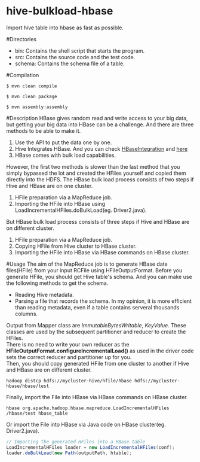 # hive-bulkload-hbase
Import hive table into hbase as fast as possible.

#Directories
- bin: Contains the shell script that starts the program.
- src: Contains the source code and the test code.
- schema: Contains the schema file of a table.

#Compilation
```shell
$ mvn clean compile

$ mvn clean package

$ mvn assembly:assembly
```

#Description
HBase gives random read and write access to your big data, but getting your big data into HBase can be a challenge. And there are three methods to be able to make it.</br>

1. Use the API to put the data one by one.</br>
2. Hive Integrates HBase. And you can check [HBaseIntegration](https://cwiki.apache.org/confluence/display/Hive/HBaseIntegration) and [here](http://blog.csdn.net/u010376788/article/details/50905476) </br>
3. HBase comes with bulk load capabilities.</br>

However, the first two methods is slower than the last method that you simply bypassed the lot and created the HFiles yourself and copied them directly into the HDFS. The HBase bulk load process consists of two steps if Hive and HBase are on one cluster.</br>

1. HFile preparation via a MapReduce job.</br>
2. Importing the HFile into HBase using LoadIncrementalHFiles.doBulkLoad(eg. Driver2.java).</br>

But HBase bulk load process consists of three steps if Hive and HBase are on different cluster.</br>

1. HFile preparation via a MapReduce job.</br>
2. Copying HFile from Hive cluster to HBase cluster.</br>
3. Importing the HFile into HBase via HBase commands on HBase cluster.

#Usage
The aim of the MapReduce job is to generate HBase date files(HFile) from your input RCFile using HFileOutputFormat. Before you generate HFile, you should get Hive table's schema. And you can make use the following methods to get the schema.</br>
* Reading Hive metadata.
* Parsing a file that records the schema. In my opinion, it is more efficient than reading metadata, even if a table contains serveral thousands columns.</br>

Output from Mapper class are *ImmutableBytesWritable*, *KeyValue*. These classes are used by the subsequent partitioner and reducer to create the HFiles.</br>
There is no need to write your own reducer as the **HFileOutputFormat.configureIncrementalLoad()** as used in the driver code sets the correct reducer and partitioner up for you. </br>
Then, you should copy generated HFile from one cluster to another if Hive and HBase are on different cluster.
```shell
hadoop distcp hdfs://mycluster-hive/hfile/hbase hdfs://mycluster-hbase/hbase/test
```
Finally, import the File into HBase via HBase commands on HBase cluster.
```shell
hbase org.apache.hadoop.hbase.mapreduce.LoadIncrementalHFiles /hbase/test hbase_table
```
Or import the File into HBase via Java code on HBase cluster(eg. Driver2.java).
```java
// Importing the generated HFiles into a HBase table
LoadIncrementalHFiles loader = new LoadIncrementalHFiles(conf);
loader.doBulkLoad(new Path(outputPath, htable);
```
